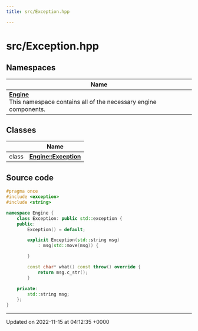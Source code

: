 ```yaml
---
title: src/Exception.hpp

---
```


# src/Exception.hpp



## Namespaces

| Name           |
| -------------- |
| **[Engine](/namespaces/namespaceEngine.md)** <br>This namespace contains all of the necessary engine components.  |

## Classes

|                | Name           |
| -------------- | -------------- |
| class | **[Engine::Exception](/classes/classEngine_1_1Exception.md)**  |




## Source code

```cpp
#pragma once
#include <exception>
#include <string>

namespace Engine {
    class Exception: public std::exception {
    public:
        Exception() = default;

        explicit Exception(std::string msg)
            : msg(std::move(msg)) {

        }

        const char* what() const throw() override {
            return msg.c_str();
        }

    private:
        std::string msg;
    };
}
```


-------------------------------

Updated on 2022-11-15 at 04:12:35 +0000
